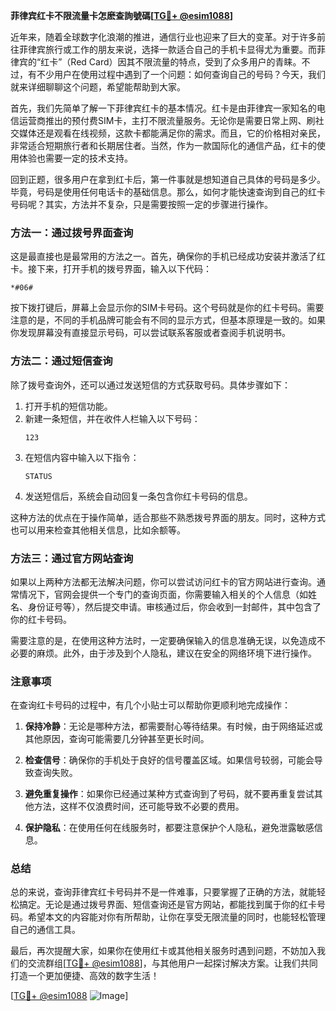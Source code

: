 **菲律宾红卡不限流量卡怎麽查詢號碼[[TG💪+ @esim1088](https://t.me/s/esim1088)]**

近年来，随着全球数字化浪潮的推进，通信行业也迎来了巨大的变革。对于许多前往菲律宾旅行或工作的朋友来说，选择一款适合自己的手机卡显得尤为重要。而菲律宾的“红卡”（Red Card）因其不限流量的特点，受到了众多用户的青睐。不过，有不少用户在使用过程中遇到了一个问题：如何查询自己的号码？今天，我们就来详细聊聊这个问题，希望能帮助到大家。

首先，我们先简单了解一下菲律宾红卡的基本情况。红卡是由菲律宾一家知名的电信运营商推出的预付费SIM卡，主打不限流量服务。无论你是需要日常上网、刷社交媒体还是观看在线视频，这款卡都能满足你的需求。而且，它的价格相对亲民，非常适合短期旅行者和长期居住者。当然，作为一款国际化的通信产品，红卡的使用体验也需要一定的技术支持。

回到正题，很多用户在拿到红卡后，第一件事就是想知道自己具体的号码是多少。毕竟，号码是使用任何电话卡的基础信息。那么，如何才能快速查询到自己的红卡号码呢？其实，方法并不复杂，只是需要按照一定的步骤进行操作。

### 方法一：通过拨号界面查询

这是最直接也是最常用的方法之一。首先，确保你的手机已经成功安装并激活了红卡。接下来，打开手机的拨号界面，输入以下代码：

```
*#06#
```

按下拨打键后，屏幕上会显示你的SIM卡号码。这个号码就是你的红卡号码。需要注意的是，不同的手机品牌可能会有不同的显示方式，但基本原理是一致的。如果你发现屏幕没有直接显示号码，可以尝试联系客服或者查阅手机说明书。

### 方法二：通过短信查询

除了拨号查询外，还可以通过发送短信的方式获取号码。具体步骤如下：

1. 打开手机的短信功能。
2. 新建一条短信，并在收件人栏输入以下号码：
   ```
   123
   ```
3. 在短信内容中输入以下指令：
   ```
   STATUS
   ```
4. 发送短信后，系统会自动回复一条包含你红卡号码的信息。

这种方法的优点在于操作简单，适合那些不熟悉拨号界面的朋友。同时，这种方式也可以用来检查其他相关信息，比如余额等。

### 方法三：通过官方网站查询

如果以上两种方法都无法解决问题，你可以尝试访问红卡的官方网站进行查询。通常情况下，官网会提供一个专门的查询页面，你需要输入相关的个人信息（如姓名、身份证号等），然后提交申请。审核通过后，你会收到一封邮件，其中包含了你的红卡号码。

需要注意的是，在使用这种方法时，一定要确保输入的信息准确无误，以免造成不必要的麻烦。此外，由于涉及到个人隐私，建议在安全的网络环境下进行操作。

### 注意事项

在查询红卡号码的过程中，有几个小贴士可以帮助你更顺利地完成操作：

1. **保持冷静**：无论是哪种方法，都需要耐心等待结果。有时候，由于网络延迟或其他原因，查询可能需要几分钟甚至更长时间。
   
2. **检查信号**：确保你的手机处于良好的信号覆盖区域。如果信号较弱，可能会导致查询失败。

3. **避免重复操作**：如果你已经通过某种方式查询到了号码，就不要再重复尝试其他方法，这样不仅浪费时间，还可能导致不必要的费用。

4. **保护隐私**：在使用任何在线服务时，都要注意保护个人隐私，避免泄露敏感信息。

### 总结

总的来说，查询菲律宾红卡号码并不是一件难事，只要掌握了正确的方法，就能轻松搞定。无论是通过拨号界面、短信查询还是官方网站，都能找到属于你的红卡号码。希望本文的内容能对你有所帮助，让你在享受无限流量的同时，也能轻松管理自己的通信工具。

最后，再次提醒大家，如果你在使用红卡或其他相关服务时遇到问题，不妨加入我们的交流群组[[TG💪+ @esim1088](https://t.me/s/esim1088)]，与其他用户一起探讨解决方案。让我们共同打造一个更加便捷、高效的数字生活！

[[TG💪+ @esim1088](https://t.me/s/esim1088) ![Image](https://i.postimg.cc/4NQfJmqS/Snipaste-2025-05-13-00-14-12.png)]